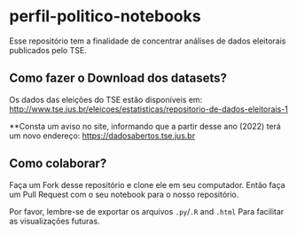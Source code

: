 # perfil-politico-notebooks

Esse repositório tem a finalidade de concentrar análises de dados eleitorais publicados pelo TSE.

## Como fazer o Download dos datasets?

Os dados das eleições do TSE estão disponíveis em: http://www.tse.jus.br/eleicoes/estatisticas/repositorio-de-dados-eleitorais-1

**Consta um aviso no site, informando que a partir desse ano (2022) terá um novo endereço: https://dadosabertos.tse.jus.br

## Como colaborar?

Faça um Fork desse repositório e clone ele em seu computador. Então faça um Pull Request com o seu notebook para o nosso repositório.

Por favor, lembre-se de exportar os arquivos `.py`/`.R` and `.html` Para facilitar as visualizações futuras.
